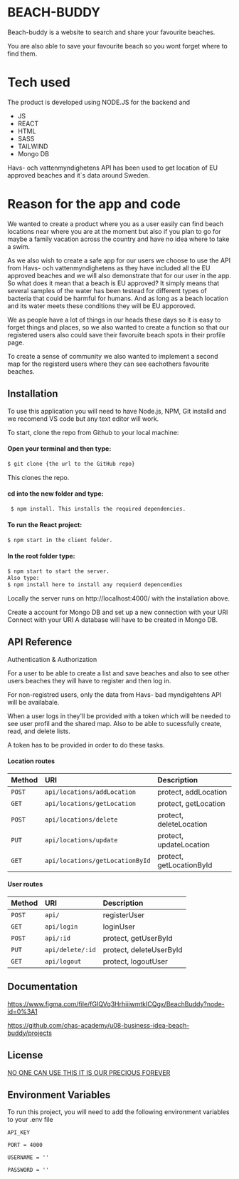 
#  BEACH-BUDDY 

Beach-buddy is a website to search and share your favourite beaches.

You are also able to save your favourite beach so you wont forget where to find them. 

#  Tech used 

The product is developed using NODE.JS for the backend and 
- JS
- REACT
- HTML 
- SASS
- TAILWIND 
- Mongo DB

Havs- och vattenmyndighetens API has been used to get location of EU approved beaches and it`s data around Sweden.

#  Reason for the app and code

We wanted to create a product where you as a user easily can find beach locations near where you are at the moment but also if you plan to go for maybe a family vacation across the country and have no idea where to take a swim. 

As we also wish to create a safe app for our users we choose to use the API from Havs- och vattenmyndighetens as they have included all the EU approved beaches and we will also demonstrate that for our user in the app. So what does it mean that a beach is EU approved? It simply means that several samples of the water has been testead for different types of bacteria that could be harmful for humans. And as long as a beach location and its water meets these conditions they will be EU apporoved.

We as people have a lot of things in our heads these days so it is easy to forget things and places, so we also wanted to create a function so that our registered users also could save their favoruite beach spots in their profile page. 

To create a sense of community we also wanted to implement a second map for the registerd users where they can see eachothers favourite beaches. 

## Installation

To use this application you will need to have Node.js, NPM, Git installd and we recomend VS code but any text editor will work.

To start, clone the repo from Github to your local machine:

 #### Open your terminal and then type:


```bash
$ git clone {the url to the GitHub repo} 
```
This clones the repo.


 #### cd into the new folder and type:

```bash
 $ npm install. This installs the required dependencies.
```
#### To run the React project:
```bash
$ npm start in the client folder.
```

#### In the root folder type:

```bash
$ npm start to start the server. 
Also type:
$ npm install here to install any requierd depencendies
```

Locally the server runs on http://localhost:4000/ with the installation above.

Create a account for Mongo DB and set up a new connection with your URI
Connect with your URI
A database will have to be created in Mongo DB.


## API Reference

Authentication & Authorization

For a user to be able to create a list and save beaches and also to see other users beaches they will have to register and then log in.

For non-registred users, only the data from Havs- bad myndigehtens API will be availabale.

When a user logs in they'll be provided with a token which will be needed to see user profil and the shared map. Also to be able to sucessfully create, read, and delete lists. 

A token has to be provided in order to do these tasks.

#### Location routes


| Method | URI     | Description                |
| :-------- | :------- | :------------------------- |
| `POST` | `api/locations/addLocation` |  protect, addLocation |
| `GET` | `api/locations/getLocation` | protect, getLocation|
| `POST` | `api/locations/delete` | protect, deleteLocation |
| `PUT` | `api/locations/update` | protect, updateLocation |
| `GET` | `api/locations/getLocationById` | protect, getLocationById |



#### User routes


| Method | URI     | Description                |
| :-------- | :------- | :------------------------- |
| `POST` | `api/` |  registerUser |
| `GET` | `api/login` | loginUser|
| `POST` | `api/:id` | protect, getUserById |
| `PUT` | `api/delete/:id` | protect, deleteUserById |
| `GET` | `api/logout` | protect, logoutUser |




## Documentation

<!-- [Documentation](https://linktodocumentation) -->

https://www.figma.com/file/fGIQVq3HrhiiiwmtkICQgx/BeachBuddy?node-id=0%3A1

https://github.com/chas-academy/u08-business-idea-beach-buddy/projects


## License

[NO ONE CAN USE THIS IT IS OUR PRECIOUS FOREVER](https://choosealicense.com/licenses/mit/)


## Environment Variables

To run this project, you will need to add the following environment variables to your .env file

`API_KEY`

`PORT = 4000`

`USERNAME = ''`

`PASSWORD = ''`




